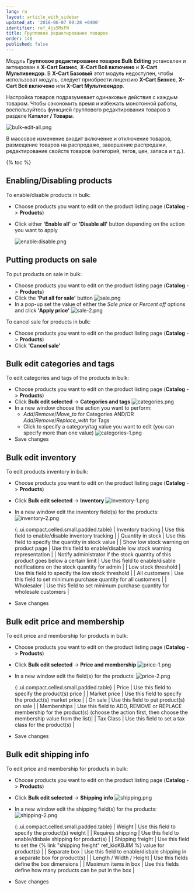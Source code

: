 ```yaml
---
lang: ru
layout: article_with_sidebar
updated_at: '2018-06-07 00:28 +0400'
identifier: ref_4js5MsFN
title: Групповое редактирование товаров
order: 140
published: false
---
```

Модуль **Групповое редактирование товаров Bulk Editing** установлен и актвирован в **X-Cart Бизнес**, **X-Cart Всё включено** и **X-Cart Мультивендор**. В **X-Cart Базовый** этот модуль недоступен, чтобы использоват модуль, следует приобрести лицензию  **X-Cart Бизнес**, **X-Cart Всё включено** или **X-Cart Мультивендор**.

Настройка товаров подразумевает одинаковые действия с каждым товаром. Чтобы сэкономить время и избежать монотонной работы, воспользуйтесь функцией группового редактирования товаров в разделе **Каталог / Товары**.

![bulk-edit-all.png]({{site.baseurl}}/attachments/ref_1kSYmXQn/bulk-edit-all.png)

В массовое изменение входит включение и отключение товаров, размещение товаров на распродаже, завершение распродажи, редактирование свойств товаров (категорий, тегов, цен, запаса и т.д.).

{% toc %}

## Enabling/Disabling products

To enable/disable products in bulk:

* Choose products you want to edit on the product listing page (**Catalog** -> **Products**)
* Click either **'Enable all'** or **'Disable all'** button depending on the action you want to apply

  ![enable:disable.png]({{site.baseurl}}/attachments/ref_1kSYmXQn/enable:disable.png)
 

## Putting products on sale

To put products on sale in bulk:

* Choose products you want to edit on the product listing page (**Catalog** -> **Products**)
* Click the **'Put all for sale'** button 
  ![sale.png]({{site.baseurl}}/attachments/ref_1kSYmXQn/sale.png)
* In a pop-up set the value of either the _Sale price_ or _Percent off_ options and click **'Apply price'**
  ![sale-2.png]({{site.baseurl}}/attachments/ref_1kSYmXQn/sale-2.png)
 

To cancel sale for products in bulk:

* Choose products you want to edit on the product listing page (**Catalog** -> **Products**)
* Click **'Cancel sale'** 


## Bulk edit categories and tags

To edit categories and tags of the products in bulk:

* Choose products you want to edit on the product listing page (**Catalog** -> **Products**)
* Click **Bulk edit selected** -> **Categories and tags** 
  ![categories.png]({{site.baseurl}}/attachments/ref_1kSYmXQn/categories.png)
* In a new window choose the action you want to perform:
  * _Add_/_Remove_/_Move_to_ for Categories AND/OR _Add_/_Remove_/_Replace_with_ for Tags
  * Click to specify a category/tag value you want to edit (you can specify more than one value)
    ![categories-1.png]({{site.baseurl}}/attachments/ref_1kSYmXQn/categories-1.png)
* Save changes


## Bulk edit inventory

To edit products inventory in bulk:

* Choose products you want to edit on the product listing page (**Catalog** -> **Products**)
* Click **Bulk edit selected** -> **Inventory** 
  ![inventory-1.png]({{site.baseurl}}/attachments/ref_1kSYmXQn/inventory-1.png)
* In a new window edit the inventory field(s) for the products:
  ![inventory-2.png]({{site.baseurl}}/attachments/ref_1kSYmXQn/inventory-2.png)
  
  {:.ui.compact.celled.small.padded.table}
  | Inventory tracking | Use this field to enable/disable inventory tracking |
  | Quantity in stock | Use this field to specify the quantity in stock value |
  | Show low stock warning on product page | Use this field to enable/disable low stock warning representation |
  | Notify administrator if the stock quantity of this product goes below a certain limit | Use this field to enable/disable notifications on the stock quantity for admin |
  | Low stock threshold | Use this field to specify the low stock threshold |
  | All customers | Use this field to set minimum purchase quantity for all customers |
  | Wholesaler | Use this field to set minimum purchase quantity for wholesale customers |

* Save changes 

## Bulk edit price and membership

To edit price and membership for products in bulk:

* Choose products you want to edit on the product listing page (**Catalog** -> **Products**)
* Click **Bulk edit selected** -> **Price and membership** 
  ![price-1.png]({{site.baseurl}}/attachments/ref_1kSYmXQn/price-1.png)
* In a new window edit the field(s) for the products:
  ![price-2.png]({{site.baseurl}}/attachments/ref_1kSYmXQn/price-2.png)
  
  {:.ui.compact.celled.small.padded.table}
  | Price | Use this field to specify the product(s) price |
  | Market price | Use this field to specify the product(s) market price |
  | On sale | Use this field to put product(s) on sale |
  | Memberships | Use this field to ADD, REMOVE or REPLACE membership for the product(s) (choose the action first, then choose the membership value from the list)|
  | Tax Class | Use this field to set a tax class for the product(s) |

* Save changes 

## Bulk edit shipping info

To edit price and membership for products in bulk:

* Choose products you want to edit on the product listing page (**Catalog** -> **Products**)
* Click **Bulk edit selected** -> **Shipping info** 
  ![shipping.png]({{site.baseurl}}/attachments/ref_1kSYmXQn/shipping.png)
* In a new window edit the shipping field(s) for the products:
  ![shipping-2.png]({{site.baseurl}}/attachments/ref_1kSYmXQn/shipping-2.png)
  
  {:.ui.compact.celled.small.padded.table}
  | Weight | Use this field to specify the product(s) weight |
  | Requires shipping | Use this field to enable/disbale shipping for product(s) |
  | Shipping freight | Use this field to set the {% link "shipping freight" ref_kioKBJIM %} value for product(s) |
  | Separate box | Use this field to enable/disbale shipping in a separate box for product(s) |
  | Length / Width / Height | Use this fields define the box dimensions  |
  | Maximum items in box | Use this fields define how many products can be put in the box |

* Save changes
